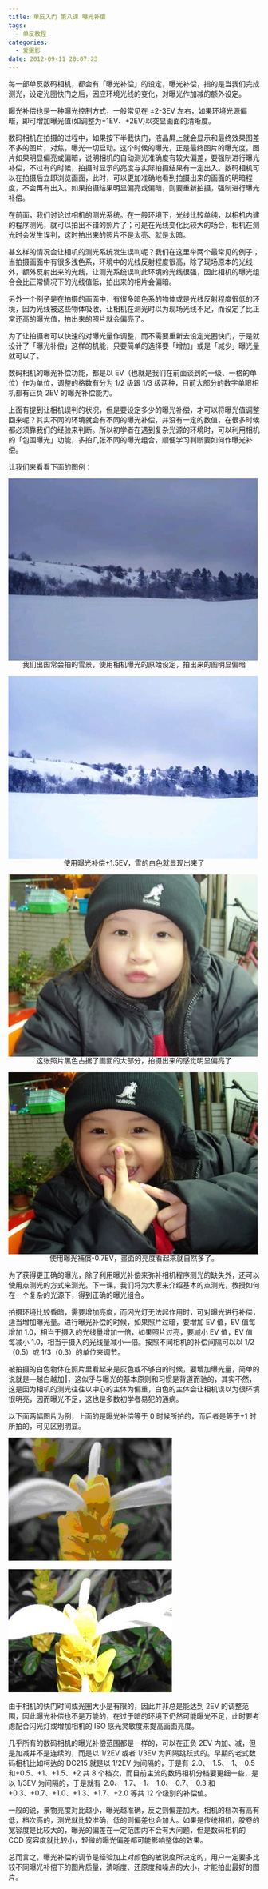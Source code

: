 ```yaml
---
title: 单反入门 第八课 曝光补偿
tags:
  - 单反教程
categories:
  - 爱摄影
date: 2012-09-11 20:07:23
---
```


每一部单反数码相机，都会有「曝光补偿」的设定，曝光补偿，指的是当我们完成测光，设定光圈快门之后，因应环境光线的变化，对曝光作加减的额外设定。

曝光补偿也是一种曝光控制方式，一般常见在 ±2-3EV 左右，如果环境光源偏暗，即可增加曝光值(如调整为+1EV、+2EV)以突显画面的清晰度。

数码相机在拍摄的过程中，如果按下半截快门，液晶屏上就会显示和最终效果图差不多的图片，对焦，曝光一切启动。这个时候的曝光，正是最终图片的曝光度。图片如果明显偏亮或偏暗，说明相机的自动测光准确度有较大偏差，要强制进行曝光补偿，不过有的时候，拍摄时显示的亮度与实际拍摄结果有一定出入。数码相机可以在拍摄后立即浏览画面，此时，可以更加准确地看到拍摄出来的画面的明暗程度，不会再有出入。如果拍摄结果明显偏亮或偏暗，则要重新拍摄，强制进行曝光补偿。

在前面，我们讨论过相机的测光系统。在一般环境下，光线比较单纯，以相机内建的程序测光，就可以拍出不错的照片了；可是在光线变化比较大的场合，相机在测光时会发生误判，这时拍出来的照片不是太亮、就是太暗。

甚幺样的情况会让相机的测光系统发生误判呢？我们在这里举两个最常见的例子；当拍摄画面中有很多浅色系，环境中的光线反射程度很高，除了现场原本的光线外，额外反射出来的光线，让测光系统误判此环境的光线很强，因此相机的曝光组合会比正常情况下的光线值低，拍出来的相片会偏暗。

<!-- more -->

另外一个例子是在拍摄的画面中，有很多暗色系的物体或是光线反射程度很低的环境，因为光线被这些物体吸收，让相机在测光时以为现场光线不足，而设定了比正常还高的曝光值，拍出来的照片就会偏亮了。

为了让拍摄者可以快速的对曝光量作调整，而不需要重新去设定光圈快门，于是就设计了「曝光补偿」这样的机能，只要简单的选择要「增加」或是「减少」曝光量就可以了。

数码相机的曝光补偿功能，都是以 EV（也就是我们在前面谈到的一级、一格的单位）作为单位，调整的格数有分为 1/2 级跟 1/3 级两种，目前大部分的数字单眼相机都有正负 2EV 的曝光补偿能力。

上面有提到让相机误判的状况，但是要设定多少的曝光补偿，才可以将曝光值调整回来呢？其实不同的环境就会有不同的曝光补偿，并没有一定的数值，在很多时候都必须靠我们的经验来判断。所以初学者在遇到复杂光源的环境时，可以利用相机的「包围曝光」功能，多拍几张不同的曝光组合，顺便学习判断要如何作曝光补偿。

让我们来看看下面的图例：

![](/images/SLR_eighth1.jpg)<p align="center" style="line-height: initial; margin-top: -20px;">我们出国常会拍的雪景，使用相机曝光的原始设定，拍出来的图明显偏暗</p>

![](/images/SLR_eighth2.jpg)<p align="center" style="line-height: initial; margin-top: -20px;">使用曝光补偿+1.5EV，雪的白色就显现出来了</p>

![](/images/SLR_eighth3.jpg)<p align="center" style="line-height: initial; margin-top: -20px;">这张照片黑色占据了画面的大部分，拍摄出来的感觉明显偏亮了</p>

![](/images/SLR_eighth4.jpg)<p align="center" style="line-height: initial; margin-top: -20px;">使用曝光補償-0.7EV，畫面的亮度看起來就自然多了。</p>

为了获得更正确的曝光，除了利用曝光补偿来弥补相机程序测光的缺失外，还可以使用点测光的方式来测光。下一课，我们将为大家来介绍基本的点测光，教授如何在一个复杂的光源下，得到正确的曝光组合。

拍摄环境比较昏暗，需要增加亮度，而闪光灯无法起作用时，可对曝光进行补偿，适当增加曝光量。进行曝光补偿的时候，如果照片过暗，要增加 EV 值，EV 值每增加 1.0，相当于摄入的光线量增加一倍，如果照片过亮，要减小 EV 值，EV 值每减小 1.0，相当于摄入的光线量减小一倍。按照不同相机的补偿间隔可以以 1/2（0.5）或 1/3（0.3）的单位来调节。

被拍摄的白色物体在照片里看起来是灰色或不够白的时候，要增加曝光量，简单的说就是―越白越加‖，这似乎与曝光的基本原则和习惯是背道而驰的，其实不然，这是因为相机的测光往往以中心的主体为偏重，白色的主体会让相机误以为很环境很明亮，因而曝光不足，这也是多数初学者易犯的通病。

以下面两幅图片为例，上面的是曝光补偿等于 0 时候所拍的，而后者是等于+1 时所拍的，可见区别明显。

![](/images/SLR_eighth5.jpg)

![](/images/SLR_eighth6.jpg)

由于相机的快门时间或光圈大小是有限的，因此并非总是能达到 2EV 的调整范围，因此曝光补偿也不是万能的，在过于暗的环境下仍然可能曝光不足，此时要考虑配合闪光灯或增加相机的 ISO 感光灵敏度来提高画面亮度。

几乎所有的数码相机的曝光补偿范围都是一样的，可以在正负 2EV 内加、减，但是加减并不是连续的，而是以 1/2EV 或者 1/3EV 为间隔跳跃式的。早期的老式数码相机比如柯达的 DC215 就是以 1/2EV 为间隔的，于是有-2.0、-1.5、-1、-0.5 和+0.5、+1、+1.5、+2 共 8 个档次，而目前主流的数码相机分档要更细一些，是以 1/3EV 为间隔的，于是就有-2.0、-1.7、-1、-1.0、-0.7、-0.3 和+0.3、+0.7、+1.0、+1.3、+1.7、+2.0 等共 12 个级别的补偿值。

一般的说，景物亮度对比越小，曝光越准确，反之则偏差加大。相机的档次有高有低，档次高的，测光就比较准确，低的则偏差也会加大。如果是传统相机，胶卷的宽容度是比较大的，曝光的偏差在一定范围内不会有大问题，但是数码相机的 CCD 宽容度就比较小，轻微的曝光偏差都可能影响整体的效果。

总而言之，曝光补偿的调节是经验加上对颜色的敏锐度所决定的，用户一定要多比较不同曝光补偿下的图片质量，清晰度、还原度和噪点的大小，才能拍出最好的图片。
